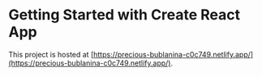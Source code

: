 # Getting Started with Create React App

This project is hosted at [https://precious-bublanina-c0c749.netlify.app/](https://precious-bublanina-c0c749.netlify.app/).
